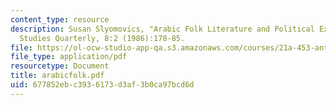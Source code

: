 ```yaml
---
content_type: resource
description: Susan Slyomovics, "Arabic Folk Literature and Political Expression,"Arab
  Studies Quarterly, 8:2 (1986):178-85.
file: https://ol-ocw-studio-app-qa.s3.amazonaws.com/courses/21a-453-anthropology-of-the-middle-east-spring-2004/677852ebc3936173d3af3b0ca97bcd6d_arabicfolk.pdf
file_type: application/pdf
resourcetype: Document
title: arabicfolk.pdf
uid: 677852eb-c393-6173-d3af-3b0ca97bcd6d
---
```

